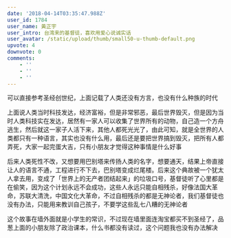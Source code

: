 ```yaml
---
date: '2018-04-14T03:35:47.988Z'
user_id: 1784
user_name: 黃正宇
user_intro: 台湾来的基督徒，喜欢用爱心说诚实话
user_avatar: /static/upload/thumb/small50-u-thumb-default.png
upvote: 4
downvote: 0
comments:
    - ''
    - ''
    - ''
---
```


可以直接参考圣经创世纪，上面记载了人类还没有方言，也没有什么种族的时代

  

上面说人类当时科技发达，经济富裕，但是非常邪恶，最后世界毁灭，但是因为当时人类科技实在发达，居然有一家人可以收集了世界所有的动物，自己造一个方舟逃生，然后就这一家子人活下来，其他人都死光光了，由此可知，就是全世界的人类都只有一种语言，其实也没有什么用，最后还是要把世界搞到毁灭，把所有人都弄死，大家一起完蛋大吉，只有小朋友才觉得这种事情是什么好事

  

后来人类死性不改，又想要用巴别塔来传扬人类的名字，想要通天，结果上帝直接让人的语言不通，工程进行不下去，巴别塔变成烂尾楼。后来这个典故被一个犹太人拿去用，变成了「世界上的无产者团结起来」的垃圾口号，基督徒听了心里都是在偷笑，因为这个计划永远不会成功，这些人永远只能自相残杀，好像法国大革命，苏联大清洗，中国文化大革命，不过自相残杀的都是无神论者，我们基督徒也没有办法，只能用来教训自己孩子，不要学这些乱七八糟的无神论者

  

这个故事在墙外面就是小学生的常识，不过现在墙里面连淘宝都买不到圣经了，品葱上面的小朋友除了政治课本，什么书都没有读过，这个问题我也没有办法解决
